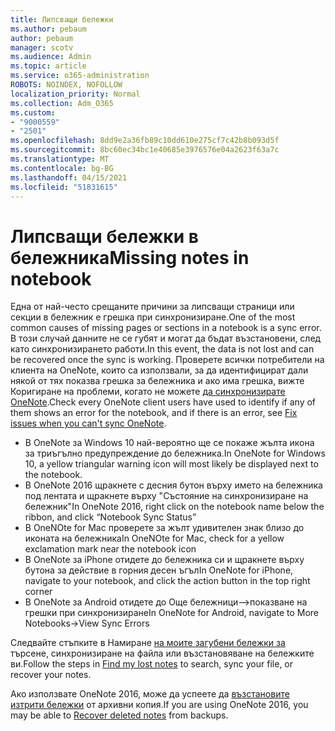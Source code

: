 ```yaml
---
title: Липсващи бележки
ms.author: pebaum
author: pebaum
manager: scotv
ms.audience: Admin
ms.topic: article
ms.service: o365-administration
ROBOTS: NOINDEX, NOFOLLOW
localization_priority: Normal
ms.collection: Adm_O365
ms.custom:
- "9000559"
- "2501"
ms.openlocfilehash: 8dd9e2a36fb89c10dd610e275cf7c42b8b093d5f
ms.sourcegitcommit: 8bc60ec34bc1e40685e3976576e04a2623f63a7c
ms.translationtype: MT
ms.contentlocale: bg-BG
ms.lasthandoff: 04/15/2021
ms.locfileid: "51831615"
---
```

# <a name="missing-notes-in-notebook"></a><span data-ttu-id="a469f-102">Липсващи бележки в бележника</span><span class="sxs-lookup"><span data-stu-id="a469f-102">Missing notes in notebook</span></span>

<span data-ttu-id="a469f-103">Една от най-често срещаните причини за липсващи страници или секции в бележник е грешка при синхронизиране.</span><span class="sxs-lookup"><span data-stu-id="a469f-103">One of the most common causes of missing pages or sections in a notebook is a sync error.</span></span> <span data-ttu-id="a469f-104">В този случай данните не се губят и могат да бъдат възстановени, след като синхронизирането работи.</span><span class="sxs-lookup"><span data-stu-id="a469f-104">In this event, the data is not lost and can be recovered once the sync is working.</span></span> <span data-ttu-id="a469f-105">Проверете всички потребители на клиента на OneNote, които са използвали, за да идентифицират дали някой от тях показва грешка за бележника и ако има грешка, вижте Коригиране на проблеми, когато не можете [да синхронизирате OneNote](https://support.office.com/article/299495ef-66d1-448f-90c1-b785a6968d45).</span><span class="sxs-lookup"><span data-stu-id="a469f-105">Check every OneNote client users have used to identify if any of them shows an error for the notebook, and if there is an error, see [Fix issues when you can't sync OneNote](https://support.office.com/article/299495ef-66d1-448f-90c1-b785a6968d45).</span></span>

- <span data-ttu-id="a469f-106">В OneNote за Windows 10 най-вероятно ще се покаже жълта икона за триъгълно предупреждение до бележника.</span><span class="sxs-lookup"><span data-stu-id="a469f-106">In OneNote for Windows 10, a yellow triangular warning icon will most likely be displayed next to the notebook.</span></span>
- <span data-ttu-id="a469f-107">В OneNote 2016 щракнете с десния бутон върху името на бележника под лентата и щракнете върху "Състояние на синхронизиране на бележник"</span><span class="sxs-lookup"><span data-stu-id="a469f-107">In OneNote 2016, right click on the notebook name below the ribbon, and click “Notebook Sync Status”</span></span>
- <span data-ttu-id="a469f-108">В OneNOte for Mac проверете за жълт удивителен знак близо до иконата на бележника</span><span class="sxs-lookup"><span data-stu-id="a469f-108">In OneNOte for Mac, check for a yellow exclamation mark near the notebook icon</span></span>
- <span data-ttu-id="a469f-109">В OneNote за iPhone отидете до бележника си и щракнете върху бутона за действие в горния десен ъгъл</span><span class="sxs-lookup"><span data-stu-id="a469f-109">In OneNote for iPhone, navigate to your notebook, and click the action button in the top right corner</span></span>
- <span data-ttu-id="a469f-110">В OneNote за Android отидете до Още бележници–>показване на грешки при синхронизиране</span><span class="sxs-lookup"><span data-stu-id="a469f-110">In OneNote for Android, navigate to More Notebooks->View Sync Errors</span></span>

<span data-ttu-id="a469f-111">Следвайте стъпките в Намиране [на моите загубени бележки за](https://support.office.com/article/32cb2bd7-afe7-44d2-a711-398a88421287) търсене, синхронизиране на файла или възстановяване на бележките ви.</span><span class="sxs-lookup"><span data-stu-id="a469f-111">Follow the steps in [Find my lost notes](https://support.office.com/article/32cb2bd7-afe7-44d2-a711-398a88421287) to search, sync your file, or recover your notes.</span></span>

<span data-ttu-id="a469f-112">Ако използвате OneNote 2016, може да успеете да [възстановите изтрити бележки](https://support.office.com/article/32ed1036-74fd-4c21-bc28-033a486e6b14) от архивни копия.</span><span class="sxs-lookup"><span data-stu-id="a469f-112">If you are using OneNote 2016, you may be able to [Recover deleted notes](https://support.office.com/article/32ed1036-74fd-4c21-bc28-033a486e6b14) from backups.</span></span>